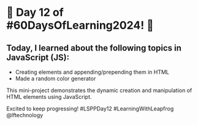 # 🌟 Day 12 of #60DaysOfLearning2024! 🚀

## Today, I learned about the following topics in JavaScript (JS):

- Creating elements and appending/prepending them in HTML
- Made a random color generator

This mini-project demonstrates the dynamic creation and manipulation of HTML elements using JavaScript.

Excited to keep progressing! #LSPPDay12 #LearningWithLeapfrog @lftechnology
